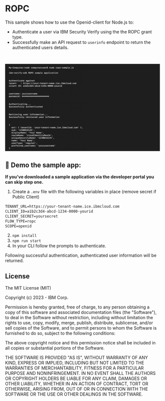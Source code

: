 # ROPC

This sample shows how to use the Openid-client for Node.js to:

- Authenticate a user via IBM Security Verify using the the ROPC grant type.
- Successfully make an API request to `userinfo` endpoint to return the authenticated users details.

<br>

![screenshot](screenshot.png)

## :rocket: Demo the sample app:

**If you've downloaded a sample application via the developer portal you can skip step one.**

1. Create a `.env` file with the following variables in place (remove secret if Public Client)

```
TENANT_URL=https://your-tenant-name.ice.ibmcloud.com
CLIENT_ID=a1b2c3d4-abcd-1234-0000-yourid
CLIENT_SECRET=yoursecret
FLOW_TYPE=ropc
SCOPE=openid
```

2. `npm install`
3. `npm run start`
4. In your CLI follow the prompts to authenticate.

Following successful authentication, authenticated user information will be returned.

## License

The MIT License (MIT)

Copyright (c) 2023 - IBM Corp.

Permission is hereby granted, free of charge, to any person obtaining a copy of this software and associated documentation files (the "Software"), to deal in the Software without restriction, including without limitation the rights to use, copy, modify, merge, publish, distribute, sublicense, and/or sell copies of the Software, and to permit persons to whom the Software is furnished to do so, subject to the following conditions:

The above copyright notice and this permission notice shall be included in all copies or substantial portions of the Software.

THE SOFTWARE IS PROVIDED "AS IS", WITHOUT WARRANTY OF ANY KIND, EXPRESS OR IMPLIED, INCLUDING BUT NOT LIMITED TO THE WARRANTIES OF MERCHANTABILITY, FITNESS FOR A PARTICULAR PURPOSE AND NONINFRINGEMENT. IN NO EVENT SHALL THE AUTHORS OR COPYRIGHT HOLDERS BE LIABLE FOR ANY CLAIM, DAMAGES OR OTHER LIABILITY, WHETHER IN AN ACTION OF CONTRACT, TORT OR OTHERWISE, ARISING FROM, OUT OF OR IN CONNECTION WITH THE SOFTWARE OR THE USE OR OTHER DEALINGS IN THE SOFTWARE.
